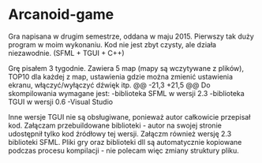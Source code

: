# Arcanoid-game

Gra napisana w drugim semestrze, oddana w maju 2015. Pierwszy tak duży program w moim wykonaniu. Kod nie jest zbyt czysty, ale działa niezawodnie. (SFML + TGUI + C++)
  
 Grę pisałem 3 tygodnie. Zawiera 5 map (mapy są wczytywane z plików), TOP10 dla każdej z map, ustawienia gdzie można zmienić ustawienia ekranu, włączyć/wyłączyć dźwięk itp. 
 @@ -21,3 +21,5 @@ Do skompilowania wymagane jest:
 -biblioteka SFML w wersji 2.3
 -biblioteka TGUI w wersji 0.6
 -Visual Studio

Inne wersje TGUI nie są obsługiwane, ponieważ autor całkowicie przepisał kod. Załączam przebuildowane biblioteki - autor na swojej stronie udostępnił tylko kod źródłowy tej wersji. Załączm również wersję 2.3 biblioteki SFML.
Pliki gry oraz biblioteki dll są automatycznie kopiowane podczas procesu kompilacji - nie polecam więc zmiany struktury pliku.
